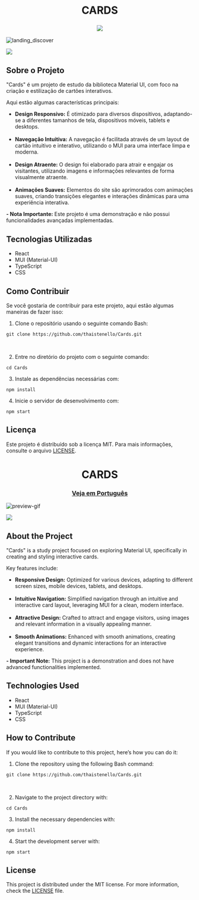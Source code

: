 <h1 align="center" id="cards-portuguese">
CARDS
</h1>

<!-- TOGGLE VERSION -->
<h3 align="center">
    <a href="#">
        <img src="https://github.com/user-attachments/assets/c5ea6704-a771-49cd-9162-74a25b5ce28c">
    </a>
</h3>

<!-- GIF -->
![landing_discover](https://github.com/user-attachments/assets/3db73984-eebe-4162-9385-814b93a9a25f)

<!-- VERCEL BUTTON -->
<a href="#" target="_blank" align="center">
    <img src="https://github.com/user-attachments/assets/11cc921b-3d5a-4439-958c-c94c5aa58ee5">
</a>

<h2>Sobre o Projeto</h2>

<p>
    "Cards" é um projeto de estudo da biblioteca Material UI, com foco na criação e estilização de cartões interativos.
</p>

<p>Aqui estão algumas características principais:</p>

<ul>
    <li><strong>Design Responsivo:</strong> É otimizado para diversos dispositivos, adaptando-se a diferentes tamanhos de tela, dispositivos móveis, tablets e desktops.</li><br>
    <li><strong>Navegação Intuitiva:</strong> A navegação é facilitada através de um layout de cartão intuitivo e interativo, utilizando o MUI para uma interface limpa e moderna.</li><br>
    <li><strong>Design Atraente:</strong> O design foi elaborado para atrair e engajar os visitantes, utilizando imagens e informações relevantes de forma visualmente atraente.</li><br>
    <li><strong>Animações Suaves:</strong> Elementos do site são aprimorados com animações suaves, criando transições elegantes e interações dinâmicas para uma experiência interativa.</li>
</ul>

<p>
    <strong>- Nota Importante:</strong> Este projeto é uma demonstração e não possui funcionalidades avançadas implementadas.
</p>

<h2>Tecnologias Utilizadas</h2>

<ul>
    <li>React</li>
    <li>MUI (Material-UI)</li>
    <li>TypeScript</li>
    <li>CSS</li>
</ul>

<h2>Como Contribuir</h2>
<p>
    Se você gostaria de contribuir para este projeto, aqui estão algumas maneiras de fazer isso:
</p>

<ol>
    <li>Clone o repositório usando o seguinte comando Bash:</li>
</ol>
<pre><code>git clone https://github.com/thaistenello/Cards.git</code></pre><br>

<ol start="2">
    <li>Entre no diretório do projeto com o seguinte comando:</li>
</ol>
<pre><code>cd Cards</code></pre>

<ol start="3">
    <li>Instale as dependências necessárias com:</li>
</ol>
<pre><code>npm install</code></pre>

<ol start="4">
    <li>Inicie o servidor de desenvolvimento com:</li>
</ol>
<pre><code>npm start</code></pre>

<h2>Licença</h2>
<p>
    Este projeto é distribuído sob a licença MIT. Para mais informações, consulte o arquivo <a href="https://github.com/thaistenello/Cards/blob/main/LICENSE">LICENSE</a>.
</p>

<!-- ........................................................... -->
<!-- English version -->

<h1 align="center" id="cards-english">
CARDS
</h1>

<h3 align="center"><a href="#cards-portuguese">Veja em Português</a></h3>

![preview-gif](https://github.com/user-attachments/assets/573839d4-3277-4b11-94cb-9a15e0a93827)

<a href="https://cards-nine-gamma-30.vercel.app/" target="_blank">
    <img src="https://placehold.jp/ffffff/350x50.png?text=View%20Demo&css=%7B%22border-radius%22%3A%2215px%22%2C%22background%22%3A%22%20-webkit-gradient(linear%2C%20left%20top%2C%20left%20bottom%2C%20from(%23dd5538)%2C%20to(%23eb5f5c))%22%7D">
</a>

<h2>About the Project</h2>

<p>
    "Cards" is a study project focused on exploring Material UI, specifically in creating and styling interactive cards.
</p>

<p>Key features include:</p>

<ul>
    <li><strong>Responsive Design:</strong> Optimized for various devices, adapting to different screen sizes, mobile devices, tablets, and desktops.</li><br>
    <li><strong>Intuitive Navigation:</strong> Simplified navigation through an intuitive and interactive card layout, leveraging MUI for a clean, modern interface.</li><br>
    <li><strong>Attractive Design:</strong> Crafted to attract and engage visitors, using images and relevant information in a visually appealing manner.</li><br>
    <li><strong>Smooth Animations:</strong> Enhanced with smooth animations, creating elegant transitions and dynamic interactions for an interactive experience.</li>
</ul>

<p>
    <strong>- Important Note:</strong> This project is a demonstration and does not have advanced functionalities implemented.
</p>

<h2>Technologies Used</h2>

<ul>
    <li>React</li>
    <li>MUI (Material-UI)</li>
    <li>TypeScript</li>
    <li>CSS</li>
</ul>

<h2>How to Contribute</h2>
<p>
    If you would like to contribute to this project, here’s how you can do it:
</p>

<ol>
    <li>Clone the repository using the following Bash command:</li>
</ol>
<pre><code>git clone https://github.com/thaistenello/Cards.git</code></pre><br>

<ol start="2">
    <li>Navigate to the project directory with:</li>
</ol>
<pre><code>cd Cards</code></pre>

<ol start="3">
    <li>Install the necessary dependencies with:</li>
</ol>
<pre><code>npm install</code></pre>

<ol start="4">
    <li>Start the development server with:</li>
</ol>
<pre><code>npm start</code></pre>

<h2>License</h2>
<p>
    This project is distributed under the MIT license. For more information, check the <a href="https://github.com/thaistenello/Cards/blob/main/LICENSE">LICENSE</a> file.
</p>


